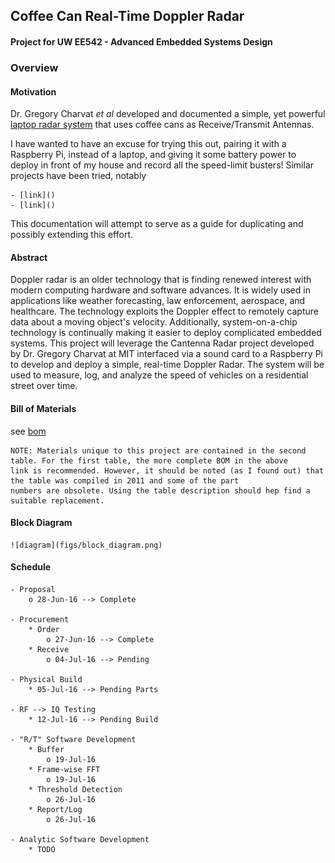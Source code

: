## Coffee Can Real-Time Doppler Radar
#### Project for UW EE542 - Advanced Embedded Systems Design

### Overview

#### Motivation
Dr. Gregory Charvat _et al_ developed and documented a simple, yet powerful [laptop radar system](http://ocw.mit.edu/resources/res-ll-003-build-a-small-radar-system-capable-of-sensing-range-doppler-and-synthetic-aperture-radar-imaging-january-iap-2011/projects/MITRES_LL_003IAP11_proj_in.pdf) that uses coffee cans as Receive/Transmit Antennas.

I have wanted to have an excuse for trying this out, pairing it with a Raspberry Pi, instead of a laptop, and giving it some battery power to deploy in front of my house and record all the speed-limit busters! Similar projects have been tried, notably

    - [link]()
    - [link]()

This documentation will attempt to serve as a guide for duplicating and possibly extending this effort.

#### Abstract

Doppler radar is an older technology that is finding renewed interest with modern computing hardware and software advances. It is widely used in applications like weather forecasting, law enforcement, aerospace, and healthcare. The technology exploits the Doppler effect to remotely capture data about a moving object's velocity. Additionally, system-on-a-chip technology is continually making it easier to deploy complicated embedded systems. This project will leverage the Cantenna Radar project developed by Dr. Gregory Charvat at MIT interfaced via a sound card to a Raspberry Pi to develop and deploy a simple, real-time Doppler Radar. The system will be used to measure, log, and analyze the speed of vehicles on a residential street over time.

#### Bill of Materials

see [bom](bom.txt)

    NOTE: Materials unique to this project are contained in the second table. For the first table, the more complete BOM in the above
    link is recommended. However, it should be noted (as I found out) that the table was compiled in 2011 and some of the part
    numbers are obsolete. Using the table description should hep find a suitable replacement.

#### Block Diagram

    ![diagram](figs/block_diagram.png)

#### Schedule

    - Proposal
        o 28-Jun-16 --> Complete

    - Procurement
        * Order
            o 27-Jun-16 --> Complete
        * Receive
            o 04-Jul-16 --> Pending

    - Physical Build
        * 05-Jul-16 --> Pending Parts

    - RF --> IQ Testing
        * 12-Jul-16 --> Pending Build

    - "R/T" Software Development
        * Buffer
            o 19-Jul-16
        * Frame-wise FFT
            o 19-Jul-16
        * Threshold Detection
            o 26-Jul-16
        * Report/Log
            o 26-Jul-16

    - Analytic Software Development
        * TODO

